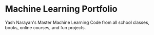 # Machine Learning Portfolio
Yash Narayan's Master Machine Learning Code from all school classes, books, online courses, and fun projects. 
